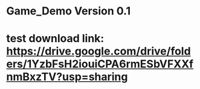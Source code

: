 # Game_Demo Version 0.1 
# test download link: https://drive.google.com/drive/folders/1YzbFsH2iouiCPA6rmESbVFXXfnmBxzTV?usp=sharing
